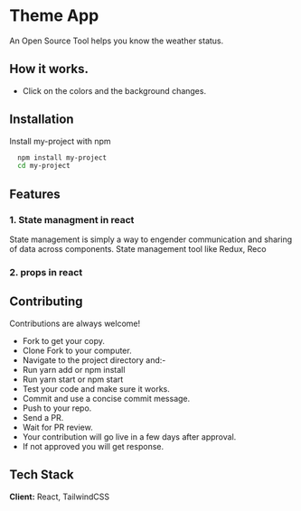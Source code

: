 
# Theme App

An Open Source Tool helps you know the weather status.

## How it works.
- Click on the colors and the background changes.
## Installation

Install my-project with npm

```bash
  npm install my-project
  cd my-project
```
    
## Features

### 1. State managment in react
State management is simply a way to engender communication and sharing of data across components.
State management tool like Redux, Reco

### 2. props in react

## Contributing

Contributions are always welcome!

- Fork to get your copy.
-  Clone Fork to your computer.
-  Navigate to the project directory and:-
-  Run yarn add or npm install
-  Run yarn start or npm start
-  Test your code and make sure it works.
-  Commit and use a concise commit message.
-  Push to your repo.
-  Send a PR.
-  Wait for PR review.
-  Your contribution will go live in a few days after approval.
- If not approved you will get response.

## Tech Stack

**Client:** React, TailwindCSS
